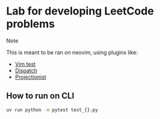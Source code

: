# Lab for developing LeetCode problems

> [!NOTE]
> This is meant to be ran on neovim, using plugins like:
>
> - [Vim test](https://github.com/vim-test/vim-test)
> - [Dispatch](https://github.com/radenling/vim-dispatch-neovim)
> - [Projectionist](https://github.com/tpope/vim-projectionist)

## How to run on CLI

```sh
uv run python -m pytest test_{}.py
```
